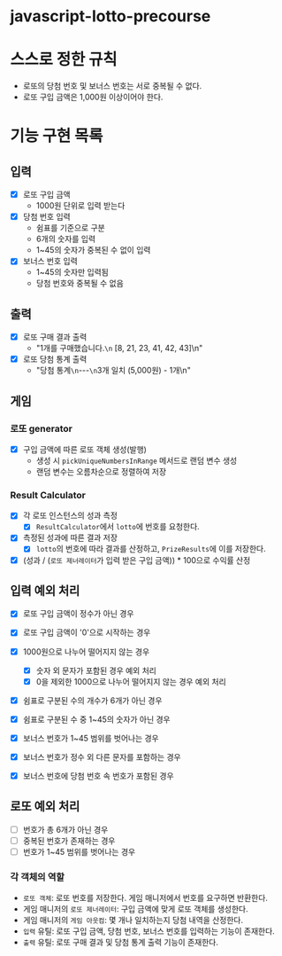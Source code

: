 # javascript-lotto-precourse
# 스스로 정한 규칙
- 로또의 당첨 번호 및 보너스 번호는 서로 중복될 수 없다.
- 로또 구입 금액은 1,000원 이상이어야 한다.

# 기능 구현 목록
## 입력

- [x] 로또 구입 금액
    - 1000원 단위로 입력 받는다
- [x] 당첨 번호 입력
    - 쉼표를 기준으로 구분
    - 6개의 숫자를 입력
    - 1~45의 숫자가 중복된 수 없이 입력
- [x] 보너스 번호 입력
    - 1~45의 숫자만 입력됨
    - 당첨 번호와 중복될 수 없음
## 출력
- [x] 로또 구매 결과 출력
  - "1개를 구매했습니다.`\n` [8, 21, 23, 41, 42, 43]\n"
- [x] 로또 당첨 통계 출력
  - "당첨 통계`\n`---`\n`3개 일치 (5,000원) - 1개\n"

## 게임

### 로또 generator
- [x] 구입 금액에 따른 로또 객체 생성(발행)
    - 생성 시 `pickUniqueNumbersInRange` 메서드로 랜덤 변수 생성
    - 랜덤 변수는 오름차순으로 정렬하여 저장

### Result Calculator
- [x] 각 로또 인스턴스의 성과 측정
  - [x] `ResultCalculator`에서 `lotto`에 번호를 요청한다.
- [x] 측정된 성과에 따른 결과 저장
  - [x] `lotto`의 번호에 따라 결과를 산정하고, `PrizeResults`에 이를 저장한다.
- [x] (성과 / (`로또 제너레이터`가 입력 받은 구입 금액)) * 100으로 수익률  산정

## 입력 예외 처리
- [x] 로또 구입 금액이 정수가 아닌 경우
- [x] 로또 구입 금액이 '0'으로 시작하는 경우
- [x] 1000원으로 나누어 떨어지지 않는 경우
    - [x] 숫자 외 문자가 포함된 경우 예외 처리
    - [x] 0을 제외한 1000으로 나누어 떨어지지 않는 경우 예외 처리

- [x] 쉼표로 구분된 수의 개수가 6개가 아닌 경우
- [x] 쉼표로 구분된 수 중 1~45의 숫자가 아닌 경우
  
- [x] 보너스 번호가 1~45 범위를 벗어나는 경우
- [x] 보너스 번호가 정수 외 다른 문자를 포함하는 경우
- [x] 보너스 번호에 당첨 번호 속 번호가 포함된 경우

## 로또 예외 처리
- [ ] 번호가 총 6개가 아닌 경우
- [ ] 중복된 번호가 존재하는 경우
- [ ] 번호가 1~45 범위를 벗어나는 경우

### 각 객체의 역할
- `로또 객체`: 로또 번호를 저장한다. 게임 매니저에서 번호를 요구하면 반환한다.
- 게임 매니저의 `로또 제너레이터`: 구입 금액에 맞게 로또 객체를 생성한다.
- 게임 매니저의 `게임 아웃컴`: 몇 개나 일치하는지 당첨 내역을 산정한다. 
- `입력` 유틸: 로또 구입 금액, 당첨 번호, 보너스 번호를 입력하는 기능이 존재한다.
- `출력` 유틸: 로또 구매 결과 및 당첨 통계 출력 기능이 존재한다.